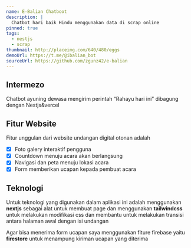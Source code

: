```yaml
---
name: E-Balian Chatboot
description: |
  Chatbot hari baik Hindu menggunakan data di scrap online
pinned: true
tags:
  - nestjs
  - scrap
thumbnail: http://placeimg.com/640/480/eggs
demoUrl: https://t.me/@ibalian_bot
sourceUrl: https://github.com/zgunz42/e-balian
---
```


## Intermezo

Chatbot ayuning dewasa mengirim perintah “Rahayu hari ini” dibagung dengan Nestjs&vercel

## Fitur Website

Fitur unggulan dari website undangan digital otonan adalah

- [x] Foto galery interaktif pengguna
- [x] Countdown menuju acara akan berlangsung
- [x] Navigasi dan peta menuju lokasi acara
- [x] Form memberikan ucapan kepada pembuat acara

## Teknologi

Untuk teknologi yang digunakan dalam aplikasi ini adalah menggunakan **nextjs** sebagai alat untuk membuat page dan menggunakan **tailwindcss** untuk melakukan modifikasi css dan membantu untuk melakukan transisi antara halaman awal dengan isi undangan

Agar bisa menerima form ucapan saya menggunakan fiture firebase yaitu **firestore** untuk menampung kiriman ucapan yang diterima
